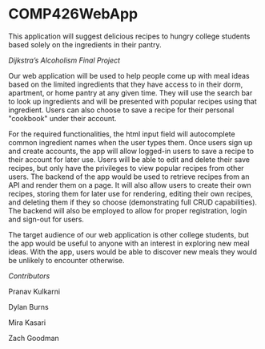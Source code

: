 # COMP426WebApp
This application will suggest delicious recipes to hungry college students based solely on the ingredients in their pantry.


_Dijkstra’s Alcoholism Final Project_

   Our web application will be used to help people come up with meal ideas based on the limited ingredients that they have access to in their dorm, apartment, or home pantry at any given time. They will use the search bar to look up ingredients and will be presented with popular recipes using that ingredient. Users can also choose to save a recipe for their personal "cookbook" under their account.
   
   For the required functionalities, the html input field will autocomplete common ingredient names when the user types them. Once users sign up and create accounts, the app will allow logged-in users to save a recipe to their account for later use. Users will be able to edit and delete their save recipes, but only have the privileges to view popular recipes from other users. The backend of the app would be used to retrieve recipes from an API and render them on a page. It will also allow users to create their own recipes, storing them for later use for rendering, editing their own recipes, and deleting them if they so choose (demonstrating full CRUD capabilities). The backend will also be employed to allow for proper registration, login and sign-out for users.
   
   The target audience of our web application is other college students, but the app would be useful to anyone with an interest in exploring new meal ideas. With the app, users would be able to discover new meals they would be unlikely to encounter otherwise.


_Contributors_

Pranav Kulkarni

Dylan Burns

Mira Kasari

Zach Goodman
